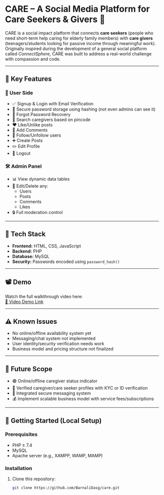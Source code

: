 # CARE – A Social Media Platform for Care Seekers & Givers 💙

CARE is a social impact platform that connects **care seekers** (people who need short-term help caring for elderly family members) with **care givers** (teenagers/students looking for passive income through meaningful work).  
Originally inspired during the development of a general social platform called *ConnectSphere*, CARE was built to address a real-world challenge with compassion and code.

---

## 🌟 Key Features

### 👤 User Side
- ✅ Signup & Login with Email Verification  
- 🔐 Secure password storage using hashing (not even admins can see it)  
- 📧 Forgot Password Recovery  
- 📍 Search caregivers based on pincode  
- ❤️ Like/Unlike posts  
- 💬 Add Comments  
- 👥 Follow/Unfollow users  
- ➕ Create Posts  
- ✏️ Edit Profile  
- 🚪 Logout  

### 🛠 Admin Panel
- 📊 View dynamic data tables  
- 🧾 Edit/Delete any:
  - Users  
  - Posts  
  - Comments  
  - Likes  
- 🔒 Full moderation control

---

## 🔧 Tech Stack

- **Frontend:** HTML, CSS, JavaScript  
- **Backend:** PHP  
- **Database:** MySQL  
- **Security:** Passwords encoded using `password_hash()`

---

## 📽️ Demo

Watch the full walkthrough video here:  
[📎 Video Demo Link](https://www.linkedin.com/posts/barnali-das-g3_webdevelopment-studentproject-php-activity-7346097441080807425-jPuS?utm_source=share&utm_medium=member_desktop&rcm=ACoAADeuNNQBqzkW2DfRniAfYHaYFhwKLo90XC0)

---

## ⚠ Known Issues

- No online/offline availability system yet  
- Messaging/chat system not implemented  
- User identity/security verification needs work  
- Business model and pricing structure not finalized

---

## 🚀 Future Scope

- 🟢 Online/offline caregiver status indicator  
- 🔐 Verified caregiver/care seeker profiles with KYC or ID verification  
- 💬 Integrated secure messaging system  
- 💰 Implement scalable business model with service fees/subscriptions

---

## 📁 Getting Started (Local Setup)

### Prerequisites
- PHP ≥ 7.4  
- MySQL  
- Apache server (e.g., XAMPP, WAMP, MAMP)

### Installation

1. Clone this repository:
   ```bash
   git clone https://github.com/BarnaliDasg/care.git
